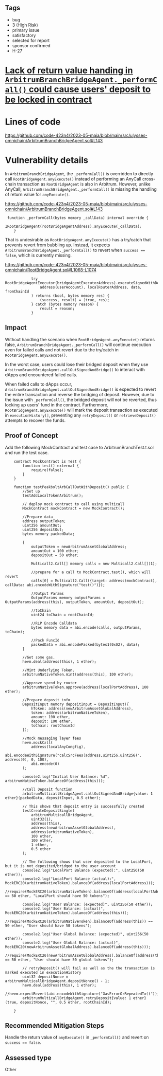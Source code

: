 ## Tags

- bug
- 3 (High Risk)
- primary issue
- satisfactory
- selected for report
- sponsor confirmed
- H-27

# [Lack of return value handing in `ArbitrumBranchBridgeAgent._performCall()` could cause users' deposit to be locked in contract](https://github.com/code-423n4/2023-05-maia-findings/issues/266) 

# Lines of code

https://github.com/code-423n4/2023-05-maia/blob/main/src/ulysses-omnichain/ArbitrumBranchBridgeAgent.sol#L143


# Vulnerability details

In `ArbitrumBranchBridgeAgent`, the `_performCall()` is overridden to directly call `RootBridgeAgent.anyExecute()` instead of performing an AnyCall cross-chain transaction as `RootBridgeAgent` is also in Arbitrum. However, unlike AnyCall, `ArbitrumBranchBridgeAgent._performCall()` is missing the handling of return value for `anyExecute()`.

https://github.com/code-423n4/2023-05-maia/blob/main/src/ulysses-omnichain/ArbitrumBranchBridgeAgent.sol#L143
```Solidity
 function _performCall(bytes memory _callData) internal override {
        IRootBridgeAgent(rootBridgeAgentAddress).anyExecute(_callData);
    }
```

That is undesirable as `RootBridgeAgent.anyExecute()` has a try/catch that prevents revert from bubbling up. Instead, it expects `ArbitrumBranchBridgeAgent._performCall()` to revert when `success == false`, which is currently missing.

https://github.com/code-423n4/2023-05-maia/blob/main/src/ulysses-omnichain/RootBridgeAgent.sol#L1068-L1074
```Solidity
            try RootBridgeAgentExecutor(bridgeAgentExecutorAddress).executeSignedWithDeposit(
                address(userAccount), localRouterAddress, data, fromChainId
            ) returns (bool, bytes memory res) {
                (success, result) = (true, res);
            } catch (bytes memory reason) {
                result = reason;
            }
```

## Impact


Without handling the scenario when `RootBridgeAgent.anyExecute()` returns false, `ArbitrumBranchBridgeAgent._performCall()` will continue execution even for failed calls and not revert due to the try/catch in `RootBridgeAgent.anyExecute()`.

In the worst case, users could lose their bridged deposit when they use `ArbitrumBranchBridgeAgent.callOutSignedAndBridge()` to interact with dApps and encountered failed calls. 

When failed calls to dApps occur, `ArbitrumBranchBridgeAgent.callOutSignedAndBridge()` is expected to revert the entire transaction and reverse the bridging of deposit. However, due to the issue with `_performCall()`, the bridged deposit will not be reverted, thus locking up users' fund in the contract. Furthermore, `RootBridgeAgent.anyExecute()` will mark the deposit transaction as executed in `executionHistory[]`, preventing any `retryDeposit()` or `retrieveDeposit()` attempts to recover the funds.
## Proof of Concept

Add the following MockContract and test case to ArbitrumBranchTest.t.sol and run the test case.

```Solidity
    contract MockContract is Test {
        function test() external {
            require(false);
        }
    } 

    function testPeakboltArbCallOutWithDeposit() public {
        //Set up
        testAddLocalTokenArbitrum();

        // deploy mock contract to call using multicall
        MockContract mockContract = new MockContract();

        //Prepare data
        address outputToken;
        uint256 amountOut;
        uint256 depositOut;
        bytes memory packedData;

        {
            outputToken = newArbitrumAssetGlobalAddress;
            amountOut = 100 ether;
            depositOut = 50 ether;

            Multicall2.Call[] memory calls = new Multicall2.Call[](1);

            //prepare for a call to MockContract.test(), which will revert
            calls[0] = Multicall2.Call({target: address(mockContract), callData: abi.encodeWithSignature("test()")});
    
            //Output Params
            OutputParams memory outputParams = OutputParams(address(this), outputToken, amountOut, depositOut);

            //toChain
            uint24 toChain = rootChainId;

            //RLP Encode Calldata
            bytes memory data = abi.encode(calls, outputParams, toChain);

            //Pack FuncId
            packedData = abi.encodePacked(bytes1(0x02), data);
        }

        //Get some gas.
        hevm.deal(address(this), 1 ether);

        //Mint Underlying Token.
        arbitrumNativeToken.mint(address(this), 100 ether);

        //Approve spend by router
        arbitrumNativeToken.approve(address(localPortAddress), 100 ether);

        //Prepare deposit info
        DepositInput memory depositInput = DepositInput({
            hToken: address(newArbitrumAssetGlobalAddress),
            token: address(arbitrumNativeToken),
            amount: 100 ether,
            deposit: 100 ether,
            toChain: rootChainId
        });

        //Mock messaging layer fees
        hevm.mockCall(
            address(localAnyCongfig),
            abi.encodeWithSignature("calcSrcFees(address,uint256,uint256)", address(0), 0, 100),
            abi.encode(0)
        );

        console2.log("Initial User Balance: %d", arbitrumNativeToken.balanceOf(address(this)));

        //Call Deposit function
        arbitrumMulticallBridgeAgent.callOutSignedAndBridge{value: 1 ether}(packedData, depositInput, 0.5 ether);

        // This shows that deposit entry is successfully created
        testCreateDepositSingle(
            arbitrumMulticallBridgeAgent,
            uint32(1),
            address(this),
            address(newArbitrumAssetGlobalAddress),
            address(arbitrumNativeToken),
            100 ether,
            100 ether,
            1 ether,
            0.5 ether
        );

        // The following shows that user deposited to the LocalPort, but it is not deposited/bridged to the user account
        console2.log("LocalPort Balance (expected):", uint256(50 ether));
        console2.log("LocalPort Balance (actual):", MockERC20(arbitrumNativeToken).balanceOf(address(localPortAddress)));
        //require(MockERC20(arbitrumNativeToken).balanceOf(address(localPortAddress)) == 50 ether, "LocalPort should have 50 tokens");

        console2.log("User Balance: (expected)", uint256(50 ether));
        console2.log("User Balance: (actual)", MockERC20(arbitrumNativeToken).balanceOf(address(this)));
        //require(MockERC20(arbitrumNativeToken).balanceOf(address(this)) == 50 ether, "User should have 50 tokens");

        console2.log("User Global Balance: (expected)", uint256(50 ether));
        console2.log("User Global Balance: (actual)", MockERC20(newArbitrumAssetGlobalAddress).balanceOf(address(this)));
        //require(MockERC20(newArbitrumAssetGlobalAddress).balanceOf(address(this)) == 50 ether, "User should have 50 global tokens");

        // retryDeposit() will fail as well as the the transaction is marked executed in executionHistory
        uint32 depositNonce = arbitrumMulticallBridgeAgent.depositNonce() - 1;
        hevm.deal(address(this), 1 ether);
        //hevm.expectRevert(abi.encodeWithSignature("GasErrorOrRepeatedTx()"));
        arbitrumMulticallBridgeAgent.retryDeposit{value: 1 ether}(true, depositNonce, "", 0.5 ether, rootChainId);

    }
```


## Recommended Mitigation Steps
Handle the return value of `anyExecute()` in `_performCall()` and revert on `success == false`.


## Assessed type

Other